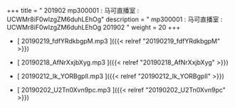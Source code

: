 +++
title = " 201902 mp300001 : 马可直播室 : UCWMr8iF0wIzgZM6duhLEhOg"
description = "  mp300001 : 马可直播室 : UCWMr8iF0wIzgZM6duhLEhOg 201902 "
weight = 20
+++



* [ 20190219_fdfYRdkbgpM.mp3 ]({{< relref "20190219_fdfYRdkbgpM" >}})


* [ 20190218_AfNrXxjbXyg.mp3 ]({{< relref "20190218_AfNrXxjbXyg" >}})


* [ 20190212_Ik_YORBgplI.mp3 ]({{< relref "20190212_Ik_YORBgplI" >}})


* [ 20190202_U2Tn0Xvn9pc.mp3 ]({{< relref "20190202_U2Tn0Xvn9pc" >}})

